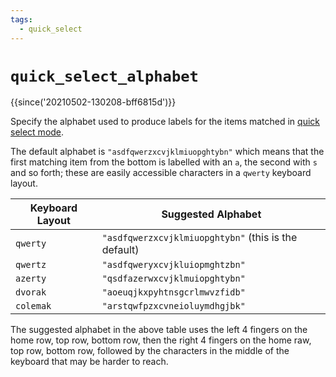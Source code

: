 ```yaml
---
tags:
  - quick_select
---
```

# `quick_select_alphabet`

{{since('20210502-130208-bff6815d')}}

Specify the alphabet used to produce labels for the items
matched in [quick select mode](../../../quickselect.md).

The default alphabet is `"asdfqwerzxcvjklmiuopghtybn"` which
means that the first matching item from the bottom is labelled
with an `a`, the second with `s` and so forth; these are easily
accessible characters in a `qwerty` keyboard layout.

|Keyboard Layout|Suggested Alphabet|
|---------------|------------------|
|`qwerty`       |`"asdfqwerzxcvjklmiuopghtybn"` (this is the default)|
|`qwertz`       |`"asdfqweryxcvjkluiopmghtzbn"`|
|`azerty`       |`"qsdfazerwxcvjklmuiopghtybn"`|
|`dvorak`       |`"aoeuqjkxpyhtnsgcrlmwvzfidb"`|
|`colemak`      |`"arstqwfpzxcvneioluymdhgjbk"`|

The suggested alphabet in the above table uses the left 4 fingers on the home row, top row, bottom
row, then the right 4 fingers on the home raw, top row, bottom row, followed by the characters in
the middle of the keyboard that may be harder to reach.
